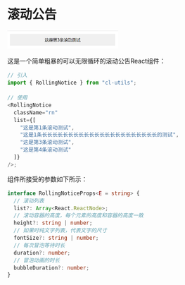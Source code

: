 # 滚动公告

<p>
  <img src="../../assets/rolling-notice.gif" width="50%">
</p>

这是一个简单粗暴的可以无限循环的滚动公告React组件：

```js
// 引入
import { RollingNotice } from "cl-utils";

// 使用
<RollingNotice
  className="rn"
  list={[
    "这是第1条滚动测试",
    "这是1条长长长长长长长长长长长长长长长长长长长长长长的测试",
    "这是第3条滚动测试",
    "这是第4条滚动测试"
  ]}
/>;
```

组件所接受的参数如下所示：

```ts
interface RollingNoticeProps<E = string> {
  // 滚动列表
  list?: Array<React.ReactNode>;
  // 滚动容器的高度，每个元素的高度和容器的高度一致
  height?: string | number;
  // 如果时纯文字列表，代表文字的尺寸
  fontSize?: string | number;
  // 每次冒泡等待时长
  duration?: number;
  // 冒泡动画的时长
  bubbleDuration?: number;
}
```
